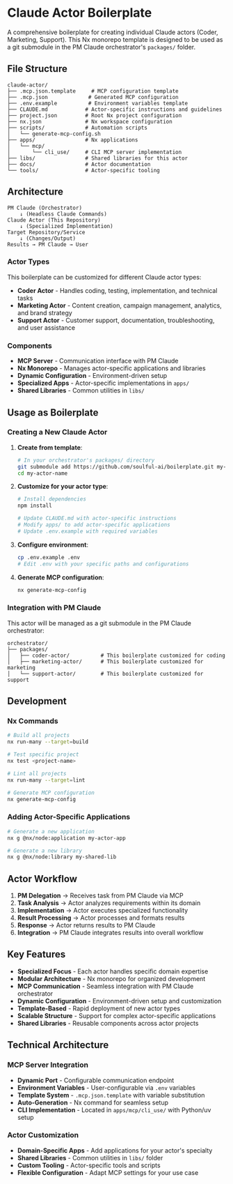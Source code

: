# Claude Actor Boilerplate

A comprehensive boilerplate for creating individual Claude actors (Coder, Marketing, Support). This Nx monorepo template is designed to be used as a git submodule in the PM Claude orchestrator's `packages/` folder.

## File Structure

```
claude-actor/
├── .mcp.json.template     # MCP configuration template
├── .mcp.json             # Generated MCP configuration  
├── .env.example          # Environment variables template
├── CLAUDE.md            # Actor-specific instructions and guidelines
├── project.json         # Root Nx project configuration
├── nx.json              # Nx workspace configuration
├── scripts/             # Automation scripts
│   └── generate-mcp-config.sh
├── apps/                # Nx applications
│   └── mcp/
│       └── cli_use/     # CLI MCP server implementation
├── libs/                # Shared libraries for this actor
├── docs/                # Actor documentation
└── tools/               # Actor-specific tooling
```

## Architecture

```
PM Claude (Orchestrator)
    ↓ (Headless Claude Commands)
Claude Actor (This Repository)
    ↓ (Specialized Implementation)
Target Repository/Service
    ↓ (Changes/Output)
Results → PM Claude → User
```

### Actor Types

This boilerplate can be customized for different Claude actor types:

- **Coder Actor** - Handles coding, testing, implementation, and technical tasks
- **Marketing Actor** - Content creation, campaign management, analytics, and brand strategy
- **Support Actor** - Customer support, documentation, troubleshooting, and user assistance

### Components

- **MCP Server** - Communication interface with PM Claude
- **Nx Monorepo** - Manages actor-specific applications and libraries
- **Dynamic Configuration** - Environment-driven setup
- **Specialized Apps** - Actor-specific implementations in `apps/`
- **Shared Libraries** - Common utilities in `libs/`

## Usage as Boilerplate

### Creating a New Claude Actor

1. **Create from template**:
   ```bash
   # In your orchestrator's packages/ directory
   git submodule add https://github.com/soulful-ai/boilerplate.git my-actor-name
   cd my-actor-name
   ```

2. **Customize for your actor type**:
   ```bash
   # Install dependencies
   npm install
   
   # Update CLAUDE.md with actor-specific instructions
   # Modify apps/ to add actor-specific applications
   # Update .env.example with required variables
   ```

3. **Configure environment**:
   ```bash
   cp .env.example .env
   # Edit .env with your specific paths and configurations
   ```

4. **Generate MCP configuration**:
   ```bash
   nx generate-mcp-config
   ```

### Integration with PM Claude

This actor will be managed as a git submodule in the PM Claude orchestrator:

```
orchestrator/
├── packages/
│   ├── coder-actor/          # This boilerplate customized for coding
│   ├── marketing-actor/      # This boilerplate customized for marketing
│   └── support-actor/        # This boilerplate customized for support
```

## Development

### Nx Commands

```bash
# Build all projects
nx run-many --target=build

# Test specific project
nx test <project-name>

# Lint all projects  
nx run-many --target=lint

# Generate MCP configuration
nx generate-mcp-config
```

### Adding Actor-Specific Applications

```bash
# Generate a new application
nx g @nx/node:application my-actor-app

# Generate a new library
nx g @nx/node:library my-shared-lib
```

## Actor Workflow

1. **PM Delegation** → Receives task from PM Claude via MCP
2. **Task Analysis** → Actor analyzes requirements within its domain
3. **Implementation** → Actor executes specialized functionality
4. **Result Processing** → Actor processes and formats results
5. **Response** → Actor returns results to PM Claude
6. **Integration** → PM Claude integrates results into overall workflow

## Key Features

- **Specialized Focus** - Each actor handles specific domain expertise
- **Modular Architecture** - Nx monorepo for organized development
- **MCP Communication** - Seamless integration with PM Claude orchestrator
- **Dynamic Configuration** - Environment-driven setup and customization
- **Template-Based** - Rapid deployment of new actor types
- **Scalable Structure** - Support for complex actor-specific applications
- **Shared Libraries** - Reusable components across actor projects

## Technical Architecture

### MCP Server Integration
- **Dynamic Port** - Configurable communication endpoint
- **Environment Variables** - User-configurable via `.env` variables
- **Template System** - `.mcp.json.template` with variable substitution
- **Auto-Generation** - Nx command for seamless setup
- **CLI Implementation** - Located in `apps/mcp/cli_use/` with Python/uv setup

### Actor Customization
- **Domain-Specific Apps** - Add applications for your actor's specialty
- **Shared Libraries** - Common utilities in `libs/` folder
- **Custom Tooling** - Actor-specific tools and scripts
- **Flexible Configuration** - Adapt MCP settings for your use case
